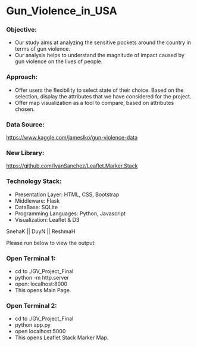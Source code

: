# Gun_Violence_in_USA
### Objective:
- Our study aims at analyzing the sensitive pockets around the country in terms of gun violence.
- Our analysis helps to understand the magnitude of impact caused by gun violence on the lives of people.

### Approach:
- Offer users the flexibility to select state of their choice. Based on the selection, display the attributes that we have considered for the project.
- Offer map visualization as a tool to compare, based on attributes chosen.

### Data Source:
https://www.kaggle.com/jameslko/gun-violence-data

### New Library:
https://github.com/IvanSanchez/Leaflet.Marker.Stack

### Technology Stack:
- Presentation Layer: HTML, CSS, Bootstrap
- Middleware: Flask
- DataBase: SQLite
- Programming Languages: Python, Javascript
- Visualization: Leaflet & D3

 SnehaK || DuyN || ReshmaH


Please run below to view the output:

### Open Terminal 1:
- cd to ./GV_Project_Final
- python -m http.server
- open: localhost:8000
- This opens Main Page.

### Open Terminal 2:
- cd to ./GV_Project_Final
- python app.py
- open localhost:5000
- This opens Leaflet Stack Marker Map.
